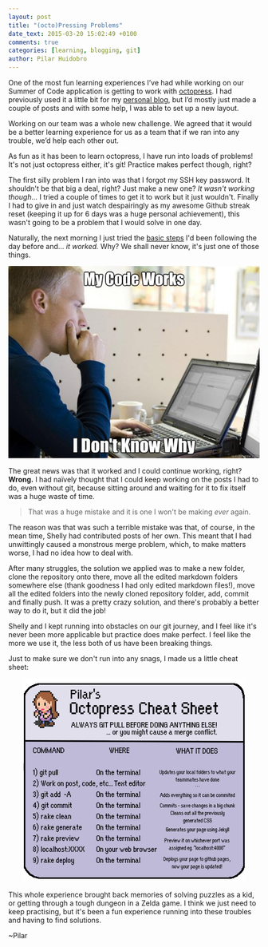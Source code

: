 ```yaml
---
layout: post
title: "(octo)Pressing Problems"
date_text: 2015-03-20 15:02:49 +0100
comments: true
categories: [learning, blogging, git]
author: Pilar Huidobro
---
```

One of the most fun learning experiences I’ve had while working on our Summer of Code application is getting to work with [octopress](http://octopress.org/). I had previously used it a little bit for my [personal blog](http://althaire.github.io/), but I’d mostly just made a couple of posts and with some help, I was able to set up a new layout.

Working on our team was a whole new challenge. We agreed that it would be a better learning experience for us as a team that if we ran into any trouble, we’d help each other out.

As fun as it has been to learn octopress, I have run into loads of problems! It's not just octopress either, it's git! Practice makes perfect though, right?

The first silly problem I ran into was that I forgot my SSH key password. It shouldn't be that big a deal, right? Just make a new one? *It wasn't working though...* I tried a couple of times to get it to work but it just wouldn't. Finally I had to give in and just watch despairingly as my awesome Github streak reset (keeping it up for 6 days was a huge personal achievement), this wasn't going to be a problem that I would solve in one day. 

Naturally, the next morning I just tried the [basic steps](https://help.github.com/articles/generating-ssh-keys/) I'd been following the day before and... *it worked.* Why? We shall never know, it's just one of those things.
<center>
<img src="/images/ProblemsPost/codeworksmeme.jpg"> </center>

The great news was that it worked and I could continue working, right? **Wrong.** I had naïvely thought that I could keep working on the posts I had to do, even without git, because sitting around and waiting for it to fix itself was a huge waste of time.
>That was a huge mistake and it is one I won't be making *ever* again.

The reason was that was such a terrible mistake was that, of course, in the mean time, Shelly had contributed posts of her own. This meant that I had unwittingly caused a monstrous merge problem, which, to make matters worse, I had no idea how to deal with. 

After many struggles, the solution we applied was to make a new folder, clone the repository onto there, move all the edited markdown folders somewhere else (thank goodness I had only edited markdown files!), move all the edited folders into the newly cloned repository folder, add, commit and finally push. It was a pretty crazy solution, and there's probably a better way to do it, but it did the job!

Shelly and I kept running into obstacles on our git journey, and I feel like it's never been more applicable but practice does make perfect. I feel like the more we use it, the less both of us have been breaking things. 

Just to make sure we don't run into any snags, I made us a little cheat sheet:

<center>
<img src="/images/graphics/octopresscheatsheet.png"> </center>

This whole experience brought back memories of solving puzzles as a kid, or getting through a tough dungeon in a Zelda game. I think we just need to keep practising, but it's been a fun experience running into these troubles and having to find solutions.

~Pilar


